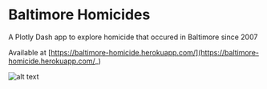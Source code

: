 # Baltimore Homicides

A Plotly Dash app to explore homicide that occured in Baltimore since 2007

Available at [https://baltimore-homicide.herokuapp.com/](https://baltimore-homicide.herokuapp.com/_)

![alt text](https://github.com/[LRaverdy]/[baltimore-homicide]/blob/[mzin]/dashboard_b?raw=true)
